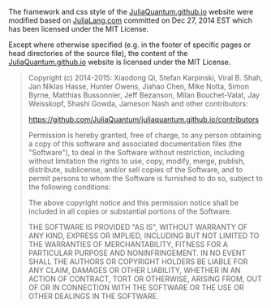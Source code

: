 The framework and css style of the [JuliaQuantum.github.io](http://juliaquantum.github.io)
website were modified based on [JuliaLang.com](http://julialang.com) committed on Dec 27, 2014 EST
which has been licensed under the MIT License. 

Except where otherwise specified (e.g. in the footer of specific pages or head directories of the source file),
the content of the [JuliaQuantum.github.io](http://juliaquantum.github.io) website is licensed under the MIT License.

> Copyright (c) 2014-2015: Xiaodong Qi, Stefan Karpinski, Viral B. Shah,  
> Jan Niklas Hasse, Hunter Owens, Jiahao Chen, Mike Nolta, Simon Byrne, 
> Matthias Bussonnier, Jeff Bezanson, Milan Bouchet-Valat, Jay Weisskopf,
> Shashi Gowda, Jameson Nash and other contributors:
>
> https://github.com/JuliaQuantum/juliaquantum.github.io/contributors
>
> Permission is hereby granted, free of charge, to any person obtaining
> a copy of this software and associated documentation files (the
> "Software"), to deal in the Software without restriction, including
> without limitation the rights to use, copy, modify, merge, publish,
> distribute, sublicense, and/or sell copies of the Software, and to
> permit persons to whom the Software is furnished to do so, subject to
> the following conditions:
>
> The above copyright notice and this permission notice shall be
> included in all copies or substantial portions of the Software.
>
> THE SOFTWARE IS PROVIDED "AS IS", WITHOUT WARRANTY OF ANY KIND,
> EXPRESS OR IMPLIED, INCLUDING BUT NOT LIMITED TO THE WARRANTIES OF
> MERCHANTABILITY, FITNESS FOR A PARTICULAR PURPOSE AND
> NONINFRINGEMENT. IN NO EVENT SHALL THE AUTHORS OR COPYRIGHT HOLDERS BE
> LIABLE FOR ANY CLAIM, DAMAGES OR OTHER LIABILITY, WHETHER IN AN ACTION
> OF CONTRACT, TORT OR OTHERWISE, ARISING FROM, OUT OF OR IN CONNECTION
> WITH THE SOFTWARE OR THE USE OR OTHER DEALINGS IN THE SOFTWARE.

